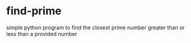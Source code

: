 find-prime
==========

simple python program to find the closest prime number greater than or less than a provided number
